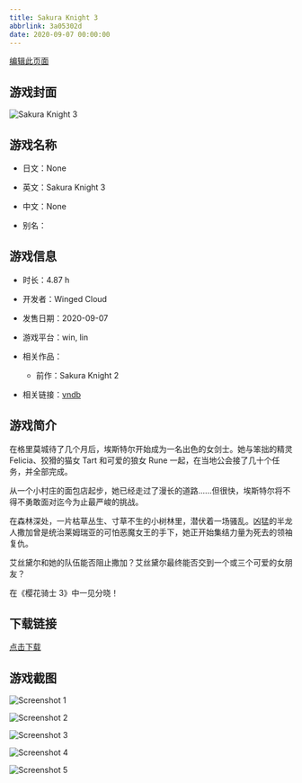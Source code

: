 ```yaml
---
title: Sakura Knight 3
abbrlink: 3a05302d
date: 2020-09-07 00:00:00
---
```

[编辑此页面](https://github.com/ACG-3/ADV3-source/blob/main/source/_posts/games/Sakura%20Knight%203.md)

## 游戏封面

![Sakura Knight 3](https://pan.timero.xyz/d/onedrive/img_lib_001/Sakura%20Knight%203_cover.avif)


## 游戏名称

- 日文：None
- 英文：Sakura Knight 3
- 中文：None

- 别名：


## 游戏信息

- 时长：4.87 h
- 开发者：Winged Cloud
- 发售日期：2020-09-07
- 游戏平台：win, lin
- 相关作品：
   - 前作：Sakura Knight 2

- 相关链接：[vndb](https://vndb.org/v29129)


## 游戏简介

在格里莫城待了几个月后，埃斯特尔开始成为一名出色的女剑士。她与笨拙的精灵 Felicia、狡猾的猫女 Tart 和可爱的狼女 Rune 一起，在当地公会接了几十个任务，并全部完成。

从一个小村庄的面包店起步，她已经走过了漫长的道路......但很快，埃斯特尔将不得不勇敢面对迄今为止最严峻的挑战。

在森林深处，一片枯草丛生、寸草不生的小树林里，潜伏着一场骚乱。凶猛的半龙人撒加曾是统治莱姆瑞亚的可怕恶魔女王的手下，她正开始集结力量为死去的领袖复仇。

艾丝黛尔和她的队伍能否阻止撒加？艾丝黛尔最终能否交到一个或三个可爱的女朋友？

在《樱花骑士 3》中一见分晓！




## 下载链接

[点击下载](https://pan.timero.xyz/onedrive/adv_lib_001/Sakura%20Knight%203)


## 游戏截图


![Screenshot 1](https://pan.timero.xyz/d/onedrive/img_lib_001/Sakura%20Knight%203_Screenshot_1.avif)

![Screenshot 2](https://pan.timero.xyz/d/onedrive/img_lib_001/Sakura%20Knight%203_Screenshot_2.avif)

![Screenshot 3](https://pan.timero.xyz/d/onedrive/img_lib_001/Sakura%20Knight%203_Screenshot_3.avif)

![Screenshot 4](https://pan.timero.xyz/d/onedrive/img_lib_001/Sakura%20Knight%203_Screenshot_4.avif)

![Screenshot 5](https://pan.timero.xyz/d/onedrive/img_lib_001/Sakura%20Knight%203_Screenshot_5.avif)

